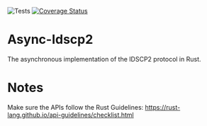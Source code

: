 
![Tests](https://github.com/obraunsdorf/async-idscp2/actions/workflows/ci.yml/badge.svg?branch=master)
[![Coverage Status](https://coveralls.io/repos/github/obraunsdorf/async-idscp2/badge.svg?branch=master)](https://coveralls.io/github/obraunsdorf/async-idscp2?branch=master)

# Async-Idscp2

The asynchronous implementation of the IDSCP2 protocol in Rust.

# Notes
Make sure the APIs follow the Rust Guidelines: https://rust-lang.github.io/api-guidelines/checklist.html

